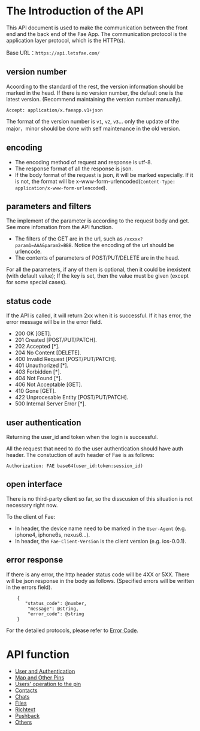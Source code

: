 # The Introduction of the API

This API document is used to make the communication between the front end and the back end of the Fae App. The communication protocol is the application layer protocol, which is the HTTP(s).  

Base URL：`https://api.letsfae.com/`

## version number

Acoording to the standard of the rest, the version information should be marked in the head. If there is no version number, the default one is the latest version. (Recommend maintaining the version number manually).

`Accept: application/x.faeapp.v1+json`

The format of the version number is `v1`, `v2`, `v3`... only the update of the major，minor should be done with self maintenance in the old version. 

## encoding

- The encoding method of request and response is utf-8.
- The response format of all the response is json. 
- If the body format of the request is json, it will be marked especially. If it is not, the format will be x-www-form-urlencoded(`Content-Type: application/x-www-form-urlencoded`).

## parameters and filters 

The implement of the parameter is according to the request body and get. See more infomation from the API function. 

- The filters of the GET are in the url, such as `/xxxxx?param1=AAA&param2=BBB`. Notice the encoding of the url should be urlencode. 
- The contents of parameters of POST/PUT/DELETE are in the head. 

For all the parameters, if any of them is optional, then it could be inexistent (with default value); If the key is set, then the value must be given (except for some special cases). 

## status code

If the API is called, it will return 2xx when it is successful. If it has error, the error message will be in the error field. 

- 200 OK [GET].
- 201 Created [POST/PUT/PATCH].
- 202 Accepted [*].
- 204 No Content [DELETE]. 
- 400 Invalid Request [POST/PUT/PATCH]. 
- 401 Unauthorized [*]. 
- 403 Forbidden [*]. 
- 404 Not Found [*]. 
- 406 Not Acceptable [GET]. 
- 410 Gone [GET]. 
- 422 Unprocesable Entity [POST/PUT/PATCH]. 
- 500 Internal Server Error [*]. 

## user authentication 

Returning the user_id and token when the login is successful. 

All the request that need to do the user authentication should have auth header. The constuction of  auth header of Fae is as follows:

`Authorization: FAE base64(user_id:token:session_id)`

## open interface

There is no third-party client so far, so the disscusion of this situation is not necessary right now. 

To the client of Fae: 

- In header, the device name need to be marked in the `User-Agent` (e.g. iphone4, iphone6s, nexus6...).
- In header, the `Fae-Client-Version` is the client version (e.g. ios-0.0.1).

## error response

If there is any error, the http header status code will be 4XX or 5XX. There will be json response in the body as follows. (Specified errors will be written in the errors field). 

```
	{                          
	   "status_code": @number, 
		"message": @string,
		"error_code": @string
	}
```

For the detailed protocols, please refer to [Error Code](protocol_error_code.md).

# API function 

- [User and Authentication](protocol_users.md)
- [Map and Other Pins](protocol_maps.md)
- [Users' operation to the pin](protocol_pins.md)
- [Contacts](protocol_contacts.md)
- [Chats](protocol_chats.md)
- [Files](protocol_files.md)
- [Richtext](protocol_richtext.md)
- [Pushback](protocol_pushback.md)
- [Others](protocol_others.md)
